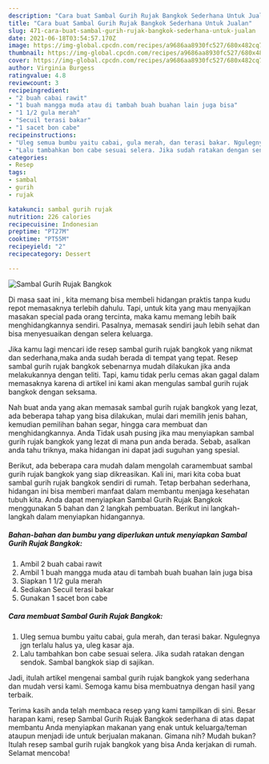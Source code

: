 ```yaml
---
description: "Cara buat Sambal Gurih Rujak Bangkok Sederhana Untuk Jualan"
title: "Cara buat Sambal Gurih Rujak Bangkok Sederhana Untuk Jualan"
slug: 471-cara-buat-sambal-gurih-rujak-bangkok-sederhana-untuk-jualan
date: 2021-06-18T03:54:57.170Z
image: https://img-global.cpcdn.com/recipes/a9686aa8930fc527/680x482cq70/sambal-gurih-rujak-bangkok-foto-resep-utama.jpg
thumbnail: https://img-global.cpcdn.com/recipes/a9686aa8930fc527/680x482cq70/sambal-gurih-rujak-bangkok-foto-resep-utama.jpg
cover: https://img-global.cpcdn.com/recipes/a9686aa8930fc527/680x482cq70/sambal-gurih-rujak-bangkok-foto-resep-utama.jpg
author: Virginia Burgess
ratingvalue: 4.8
reviewcount: 3
recipeingredient:
- "2 buah cabai rawit"
- "1 buah mangga muda atau di tambah buah buahan lain juga bisa"
- "1 1/2 gula merah"
- "Secuil terasi bakar"
- "1 sacet bon cabe"
recipeinstructions:
- "Uleg semua bumbu yaitu cabai, gula merah, dan terasi bakar. Ngulegnya jgn terlalu halus ya, uleg kasar aja."
- "Lalu tambahkan bon cabe sesuai selera. Jika sudah ratakan dengan sendok. Sambal bangkok siap di sajikan."
categories:
- Resep
tags:
- sambal
- gurih
- rujak

katakunci: sambal gurih rujak 
nutrition: 226 calories
recipecuisine: Indonesian
preptime: "PT27M"
cooktime: "PT55M"
recipeyield: "2"
recipecategory: Dessert

---
```



![Sambal Gurih Rujak Bangkok](https://img-global.cpcdn.com/recipes/a9686aa8930fc527/680x482cq70/sambal-gurih-rujak-bangkok-foto-resep-utama.jpg)

Di masa  saat ini , kita memang bisa membeli hidangan praktis tanpa kudu repot memasaknya terlebih dahulu. Tapi, untuk kita yang mau menyajikan masakan special pada orang tercinta, maka kamu memang lebih baik menghidangkannya sendiri. Pasalnya, memasak sendiri jauh lebih sehat dan bisa menyesuaikan dengan selera keluarga.

Jika kamu lagi mencari ide resep sambal gurih rujak bangkok yang nikmat dan sederhana,maka anda sudah berada di tempat yang tepat. Resep sambal gurih rujak bangkok  sebenarnya mudah dilakukan jika anda melakukannya dengan teliti. Tapi, kamu tidak perlu cemas akan gagal dalam memasaknya 
karena di artikel ini kami akan mengulas sambal gurih rujak bangkok dengan seksama.  



Nah buat anda yang akan memasak sambal gurih rujak bangkok yang lezat, ada beberapa tahap yang bisa dilakukan, mulai dari memilih jenis bahan, kemudian pemilihan bahan segar, hingga cara membuat dan menghidangkannya. Anda Tidak usah pusing jika mau menyiapkan sambal gurih rujak bangkok yang lezat di mana pun anda berada. Sebab, asalkan anda  tahu triknya, maka hidangan ini dapat jadi suguhan yang spesial.

Berikut, ada beberapa cara mudah dalam mengolah caramembuat sambal gurih rujak bangkok yang siap dikreasikan. Kali ini, mari kita coba buat sambal gurih rujak bangkok sendiri di rumah. Tetap berbahan sederhana, hidangan ini bisa memberi manfaat dalam membantu menjaga kesehatan tubuh kita. Anda dapat menyiapkan Sambal Gurih Rujak Bangkok menggunakan 5 bahan dan 2 langkah pembuatan. Berikut ini langkah-langkah dalam menyiapkan hidangannya.

<!--inarticleads1-->

##### Bahan-bahan dan bumbu yang diperlukan untuk menyiapkan Sambal Gurih Rujak Bangkok:

1. Ambil 2 buah cabai rawit
1. Ambil 1 buah mangga muda atau di tambah buah buahan lain juga bisa
1. Siapkan 1 1/2 gula merah
1. Sediakan Secuil terasi bakar
1. Gunakan 1 sacet bon cabe




<!--inarticleads2-->

##### Cara membuat Sambal Gurih Rujak Bangkok:

1. Uleg semua bumbu yaitu cabai, gula merah, dan terasi bakar. Ngulegnya jgn terlalu halus ya, uleg kasar aja.
1. Lalu tambahkan bon cabe sesuai selera. Jika sudah ratakan dengan sendok. Sambal bangkok siap di sajikan.




Jadi, itulah artikel mengenai  sambal gurih rujak bangkok  yang sederhana dan mudah versi kami. Semoga kamu bisa membuatnya dengan hasil yang terbaik. 

Terima kasih anda telah membaca resep yang kami tampilkan di sini. Besar harapan kami, resep  Sambal Gurih Rujak Bangkok sederhana di atas dapat membantu Anda menyiapkan makanan yang enak untuk keluarga/teman ataupun menjadi ide untuk berjualan makanan. Gimana nih? Mudah bukan? Itulah resep sambal gurih rujak bangkok yang bisa Anda kerjakan di rumah. Selamat mencoba!

